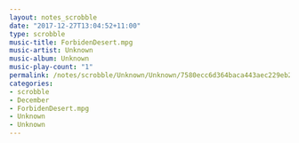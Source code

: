 ```yaml
---
layout: notes_scrobble
date: "2017-12-27T13:04:52+11:00"
type: scrobble
music-title: ForbidenDesert.mpg
music-artist: Unknown
music-album: Unknown
music-play-count: "1"
permalink: /notes/scrobble/Unknown/Unknown/7580ecc6d364baca443aec229eb2898e388d9e72.html
categories:
- scrobble
- December
- ForbidenDesert.mpg
- Unknown
- Unknown
---
```


